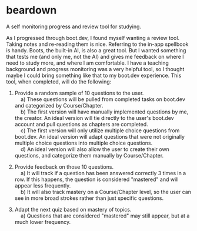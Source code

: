 # beardown

A self monitoring progress and review tool for studying.

As I progressed through boot.dev, I found myself wanting a review tool. Taking notes and re-reading them is nice. Referring to the in-app spellbook is handy. Boots, the built-in AI, is also a great tool. But I wanted something that tests me (and only me, not the AI) and gives me feedback on where I need to study more, and where I am comfortable. I have a teaching background and progress monitoring was a very helpful tool, so I thought maybe I could bring something like that to my boot.dev experience. This tool, when completed, will do the following:

1) Provide a random sample of 10 questions to the user.  
&nbsp;&nbsp;&nbsp;&nbsp;a) These questions will be pulled from completed tasks on boot.dev and categorized by Course/Chapter.  
&nbsp;&nbsp;&nbsp;&nbsp;b) The first version will have manually implemented questions by me, the creator. An ideal version will tie directly to the user's boot.dev account and pull questions as chapters are completed.  
&nbsp;&nbsp;&nbsp;&nbsp;c) The first version will only utilize multiple choice questions from boot.dev. An ideal version will adapt questions that were not originally multiple choice questions into multiple choice questions.  
&nbsp;&nbsp;&nbsp;&nbsp;d) An ideal version will also allow the user to create their own questions, and categorize them manually by Course/Chapter.

2) Provide feedback on those 10 questions.  
&nbsp;&nbsp;&nbsp;&nbsp;a) It will track if a question has been answered correctly 3 times in a row. If this happens, the question is considered "mastered" and will appear less frequently.  
&nbsp;&nbsp;&nbsp;&nbsp;b) It will also track mastery on a Course/Chapter level, so the user can see in more broad strokes rather than just specific questions.

3) Adapt the next quiz based on mastery of topics.  
&nbsp;&nbsp;&nbsp;&nbsp;a) Questions that are considered "mastered" may still appear, but at a much lower frequency.
